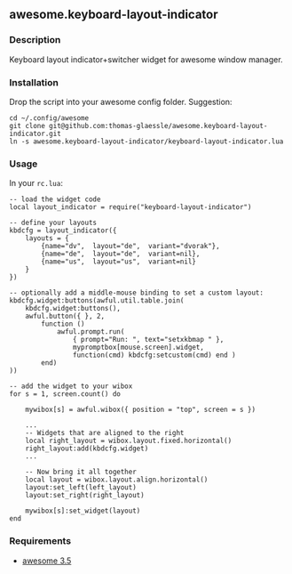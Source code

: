 ## awesome.keyboard-layout-indicator

### Description

Keyboard layout indicator+switcher widget for awesome window manager.

### Installation

Drop the script into your awesome config folder. Suggestion:

    cd ~/.config/awesome
    git clone git@github.com:thomas-glaessle/awesome.keyboard-layout-indicator.git
    ln -s awesome.keyboard-layout-indicator/keyboard-layout-indicator.lua


### Usage

In your `rc.lua`:

    -- load the widget code
    local layout_indicator = require("keyboard-layout-indicator")

    -- define your layouts
    kbdcfg = layout_indicator({
        layouts = {
            {name="dv",  layout="de",  variant="dvorak"},
            {name="de",  layout="de",  variant=nil},
            {name="us",  layout="us",  variant=nil}
        }
    })

    -- optionally add a middle-mouse binding to set a custom layout:
    kbdcfg.widget:buttons(awful.util.table.join(
        kbdcfg.widget:buttons(),
        awful.button({ }, 2, 
            function ()
                awful.prompt.run(
                    { prompt="Run: ", text="setxkbmap " },
                    mypromptbox[mouse.screen].widget,
                    function(cmd) kbdcfg:setcustom(cmd) end )
            end)
    ))

    -- add the widget to your wibox
    for s = 1, screen.count() do
      
        mywibox[s] = awful.wibox({ position = "top", screen = s })

        ...
        -- Widgets that are aligned to the right
        local right_layout = wibox.layout.fixed.horizontal()
        right_layout:add(kbdcfg.widget)
        ...

        -- Now bring it all together
        local layout = wibox.layout.align.horizontal()
        layout:set_left(left_layout)
        layout:set_right(right_layout)

        mywibox[s]:set_widget(layout)
    end


### Requirements

* [awesome 3.5](http://awesome.naquadah.org/)
